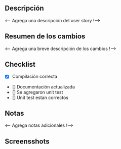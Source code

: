 ## Descripción

<-- Agrega una descripción del user story !-->

## Resumen de los cambios

<-- Agrega una breve descripción de los cambios !-->

## Checklist

- [x] Compilación correcta
- [] Documentación actualizada 
- [] Se agregaron unit test
- [] Unit test estan correctos

## Notas

<-- Agrega notas adicionales !-->

## Screensshots
